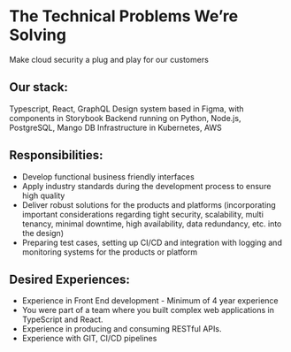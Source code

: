 # The Technical Problems We’re Solving
Make cloud security a plug and play for our customers

## Our stack:
Typescript, React, GraphQL
Design system based in Figma, with components in Storybook
Backend running on Python, Node.js, PostgreSQL, Mango DB
Infrastructure in Kubernetes, AWS

## Responsibilities:
* Develop functional business friendly interfaces
* Apply industry standards during the development process to ensure high quality
* Deliver robust solutions for the products and platforms (incorporating important considerations regarding tight security, scalability, multi tenancy, minimal downtime, high availability, data redundancy, etc. into the design)
* Preparing test cases, setting up CI/CD and integration with logging and monitoring systems for the products or platform


## Desired Experiences:
* Experience in Front End development - Minimum of 4 year experience
* You were part of a team where you built complex web applications in TypeScript and React.
* Experience in producing and consuming RESTful APIs.
* Experience with GIT, CI/CD pipelines